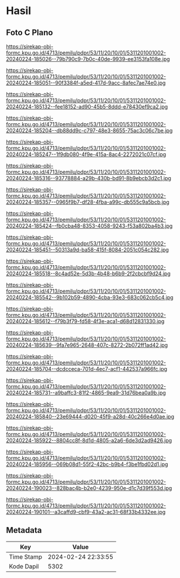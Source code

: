 # Hasil

## Foto C Plano

https://sirekap-obj-formc.kpu.go.id/4713/pemilu/pdpr/53/11/20/10/01/5311201001002-20240224-185026--79b790c9-7b0c-40de-9939-ee3153fa108e.jpg

https://sirekap-obj-formc.kpu.go.id/4713/pemilu/pdpr/53/11/20/10/01/5311201001002-20240224-185051--90f3384f-a5ed-417d-9acc-8afec7ae74e0.jpg

https://sirekap-obj-formc.kpu.go.id/4713/pemilu/pdpr/53/11/20/10/01/5311201001002-20240224-185132--fee18152-ad90-45b5-8ddd-e78430ef9ca2.jpg

https://sirekap-obj-formc.kpu.go.id/4713/pemilu/pdpr/53/11/20/10/01/5311201001002-20240224-185204--db88dd9c-c797-48e3-8655-75ac3c06c7be.jpg

https://sirekap-obj-formc.kpu.go.id/4713/pemilu/pdpr/53/11/20/10/01/5311201001002-20240224-185247--1f9db080-4f9e-415a-8ac4-2272021c07cf.jpg

https://sirekap-obj-formc.kpu.go.id/4713/pemilu/pdpr/53/11/20/10/01/5311201001002-20240224-185316--93778884-a29b-430b-bd91-8b9ebcb3d2c1.jpg

https://sirekap-obj-formc.kpu.go.id/4713/pemilu/pdpr/53/11/20/10/01/5311201001002-20240224-185357--0965f9b7-df28-4fba-a99c-db555c9a5bcb.jpg

https://sirekap-obj-formc.kpu.go.id/4713/pemilu/pdpr/53/11/20/10/01/5311201001002-20240224-185424--fb0cba48-8353-4058-9243-f53a802ba4b3.jpg

https://sirekap-obj-formc.kpu.go.id/4713/pemilu/pdpr/53/11/20/10/01/5311201001002-20240224-185451--50313a9d-ba58-415f-8084-2051c054c282.jpg

https://sirekap-obj-formc.kpu.go.id/4713/pemilu/pdpr/53/11/20/10/01/5311201001002-20240224-185518--8c4ad52e-5d3b-4b48-b6b9-2f2cbcbf9d24.jpg

https://sirekap-obj-formc.kpu.go.id/4713/pemilu/pdpr/53/11/20/10/01/5311201001002-20240224-185542--9b102b59-4890-4cba-93e3-683c062cb5c4.jpg

https://sirekap-obj-formc.kpu.go.id/4713/pemilu/pdpr/53/11/20/10/01/5311201001002-20240224-185612--f79b3f79-fd58-4f3e-aca1-d68d12831330.jpg

https://sirekap-obj-formc.kpu.go.id/4713/pemilu/pdpr/53/11/20/10/01/5311201001002-20240224-185639--9fa7e965-2648-407c-8272-2b072ff1ad42.jpg

https://sirekap-obj-formc.kpu.go.id/4713/pemilu/pdpr/53/11/20/10/01/5311201001002-20240224-185704--dcdcceca-701d-4ec7-acf1-442537a966fc.jpg

https://sirekap-obj-formc.kpu.go.id/4713/pemilu/pdpr/53/11/20/10/01/5311201001002-20240224-185731--a9baffc3-81f2-4865-9ea9-31d76bea0a9b.jpg

https://sirekap-obj-formc.kpu.go.id/4713/pemilu/pdpr/53/11/20/10/01/5311201001002-20240224-185840--23e69444-d020-45f9-a28d-40c266e4d0ae.jpg

https://sirekap-obj-formc.kpu.go.id/4713/pemilu/pdpr/53/11/20/10/01/5311201001002-20240224-185922--8804cc8f-8d1d-4805-a2a6-6de3d2ad9426.jpg

https://sirekap-obj-formc.kpu.go.id/4713/pemilu/pdpr/53/11/20/10/01/5311201001002-20240224-185956--069b08d1-55f2-42bc-b9b4-f3be1fbd02d1.jpg

https://sirekap-obj-formc.kpu.go.id/4713/pemilu/pdpr/53/11/20/10/01/5311201001002-20240224-190023--828bac4b-b2e0-4239-950e-d1c7d39f553d.jpg

https://sirekap-obj-formc.kpu.go.id/4713/pemilu/pdpr/53/11/20/10/01/5311201001002-20240224-190101--a3caffd9-cbf9-43a2-ac31-68f33b4332ee.jpg


## Metadata

| Key        | Value               |
| ---------- | ------------------- |
| Time Stamp | 2024-02-24 22:33:55 |
| Kode Dapil | 5302                |




